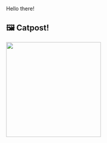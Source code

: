 Hello there!



## 🖼️ Catpost!

<sub>
    <img src="https://cdn2.thecatapi.com/images/2vu.jpg" height="256">
</sub>

